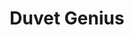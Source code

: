 ---
title: Duvet Genius
publishDate: 2020-03-04 00:00:00
img: /assets/icons8-laravel-96.jpg
img_alt: Pearls of silky soft white cotton, bubble up under vibrant lighting
description: |
  We developed a virtual showcase for the softest bedding imaginable.
tags:
  - Design
  - Dev
  - Branding
---